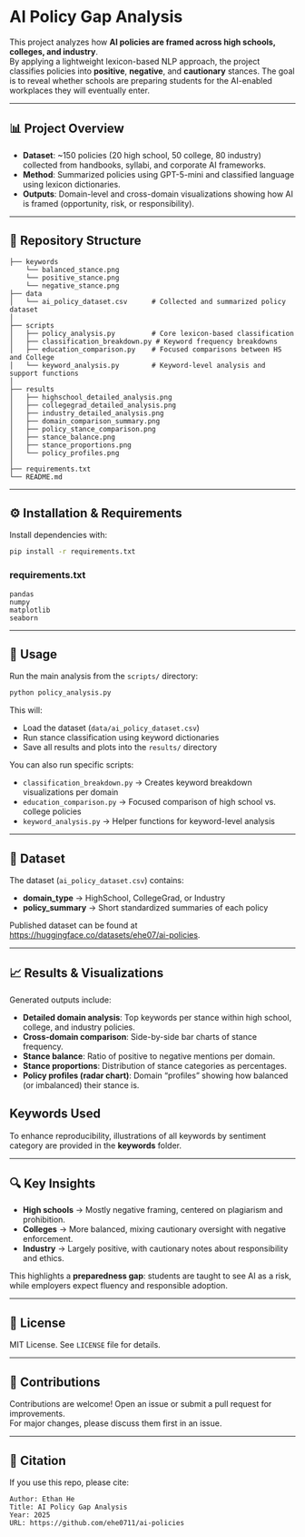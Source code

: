 # AI Policy Gap Analysis

This project analyzes how **AI policies are framed across high schools, colleges, and industry**.  
By applying a lightweight lexicon-based NLP approach, the project classifies policies into **positive**, **negative**, and **cautionary** stances. The goal is to reveal whether schools are preparing students for the AI-enabled workplaces they will eventually enter.

---

## 📊 Project Overview
- **Dataset**: ~150 policies (20 high school, 50 college, 80 industry) collected from handbooks, syllabi, and corporate AI frameworks.
- **Method**: Summarized policies using GPT-5-mini and classified language using lexicon dictionaries.
- **Outputs**: Domain-level and cross-domain visualizations showing how AI is framed (opportunity, risk, or responsibility).

---

## 📁 Repository Structure

```text
├── keywords
    └── balanced_stance.png
    └── positive_stance.png
    └── negative_stance.png
├── data
│   └── ai_policy_dataset.csv      # Collected and summarized policy dataset
│
├── scripts
│   ├── policy_analysis.py         # Core lexicon-based classification
│   ├── classification_breakdown.py # Keyword frequency breakdowns
│   ├── education_comparison.py    # Focused comparisons between HS and College
│   └── keyword_analysis.py        # Keyword-level analysis and support functions
│
├── results
│   ├── highschool_detailed_analysis.png
│   ├── collegegrad_detailed_analysis.png
│   ├── industry_detailed_analysis.png
│   ├── domain_comparison_summary.png
│   ├── policy_stance_comparison.png
│   ├── stance_balance.png
│   ├── stance_proportions.png
│   └── policy_profiles.png
│
├── requirements.txt
└── README.md
```

---

## ⚙️ Installation & Requirements

Install dependencies with:

```bash
pip install -r requirements.txt
```

### requirements.txt
```text
pandas
numpy
matplotlib
seaborn
```

---

## 🚀 Usage

Run the main analysis from the `scripts/` directory:

```bash
python policy_analysis.py
```

This will:
- Load the dataset (`data/ai_policy_dataset.csv`)
- Run stance classification using keyword dictionaries
- Save all results and plots into the `results/` directory

You can also run specific scripts:
- `classification_breakdown.py` → Creates keyword breakdown visualizations per domain  
- `education_comparison.py` → Focused comparison of high school vs. college policies  
- `keyword_analysis.py` → Helper functions for keyword-level analysis  

---

## 📂 Dataset

The dataset (`ai_policy_dataset.csv`) contains:
- **domain_type** → HighSchool, CollegeGrad, or Industry  
- **policy_summary** → Short standardized summaries of each policy  

Published dataset can be found at https://huggingface.co/datasets/ehe07/ai-policies. 

---

## 📈 Results & Visualizations

Generated outputs include:
- **Detailed domain analysis**: Top keywords per stance within high school, college, and industry policies.  
- **Cross-domain comparison**: Side-by-side bar charts of stance frequency.  
- **Stance balance**: Ratio of positive to negative mentions per domain.  
- **Stance proportions**: Distribution of stance categories as percentages.  
- **Policy profiles (radar chart)**: Domain “profiles” showing how balanced (or imbalanced) their stance is.

## Keywords Used

To enhance reproducibility, illustrations of all keywords by sentiment category are provided in the **keywords** folder. 

---

## 🔍 Key Insights

- **High schools** → Mostly negative framing, centered on plagiarism and prohibition.  
- **Colleges** → More balanced, mixing cautionary oversight with negative enforcement.  
- **Industry** → Largely positive, with cautionary notes about responsibility and ethics.  

This highlights a **preparedness gap**: students are taught to see AI as a risk, while employers expect fluency and responsible adoption.

---

## 📜 License

MIT License. See `LICENSE` file for details.

---

## 🤝 Contributions

Contributions are welcome! Open an issue or submit a pull request for improvements.  
For major changes, please discuss them first in an issue.

---

## 🔗 Citation

If you use this repo, please cite:

```text
Author: Ethan He
Title: AI Policy Gap Analysis
Year: 2025
URL: https://github.com/ehe0711/ai-policies
```
